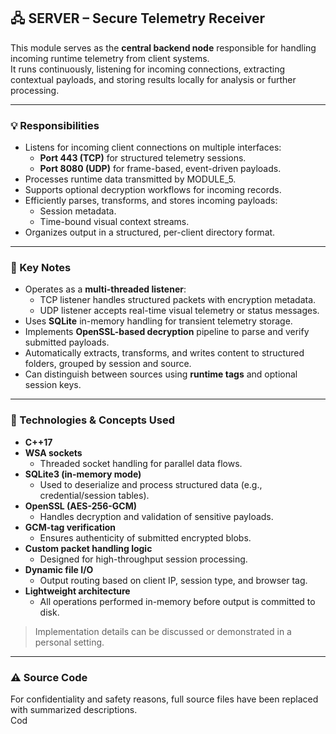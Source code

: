 ## 🖧 SERVER – Secure Telemetry Receiver

This module serves as the **central backend node** responsible for handling incoming runtime telemetry from client systems.  
It runs continuously, listening for incoming connections, extracting contextual payloads, and storing results locally for analysis or further processing.

---

### 💡 Responsibilities

- Listens for incoming client connections on multiple interfaces:
  - **Port 443 (TCP)** for structured telemetry sessions.
  - **Port 8080 (UDP)** for frame-based, event-driven payloads.
- Processes runtime data transmitted by MODULE_5.
- Supports optional decryption workflows for incoming records.
- Efficiently parses, transforms, and stores incoming payloads:
  - Session metadata.
  - Time-bound visual context streams.
- Organizes output in a structured, per-client directory format.

---

### 🧠 Key Notes

- Operates as a **multi-threaded listener**:
  - TCP listener handles structured packets with encryption metadata.
  - UDP listener accepts real-time visual telemetry or status messages.
- Uses **SQLite** in-memory handling for transient telemetry storage.
- Implements **OpenSSL-based decryption** pipeline to parse and verify submitted payloads.
- Automatically extracts, transforms, and writes content to structured folders, grouped by session and source.
- Can distinguish between sources using **runtime tags** and optional session keys.

---

### 🔧 Technologies & Concepts Used

- **C++17**
- **WSA sockets**
  - Threaded socket handling for parallel data flows.
- **SQLite3 (in-memory mode)**
  - Used to deserialize and process structured data (e.g., credential/session tables).
- **OpenSSL (AES-256-GCM)**
  - Handles decryption and validation of sensitive payloads.
- **GCM-tag verification**
  - Ensures authenticity of submitted encrypted blobs.
- **Custom packet handling logic**
  - Designed for high-throughput session processing.
- **Dynamic file I/O**
  - Output routing based on client IP, session type, and browser tag.
- **Lightweight architecture**
  - All operations performed in-memory before output is committed to disk.
> Implementation details can be discussed or demonstrated in a personal setting.

---

### ⚠️ Source Code

For confidentiality and safety reasons, full source files have been replaced with summarized descriptions.  
Cod
